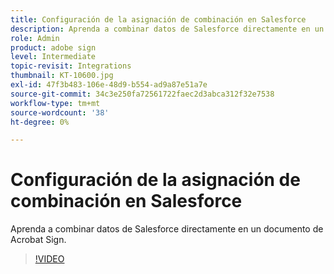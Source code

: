 ```yaml
---
title: Configuración de la asignación de combinación en Salesforce
description: Aprenda a combinar datos de Salesforce directamente en un documento de Acrobat Sign
role: Admin
product: adobe sign
level: Intermediate
topic-revisit: Integrations
thumbnail: KT-10600.jpg
exl-id: 47f3b483-106e-48d9-b554-ad9a87e51a7e
source-git-commit: 34c3e250fa72561722faec2d3abca312f32e7538
workflow-type: tm+mt
source-wordcount: '38'
ht-degree: 0%

---
```


# Configuración de la asignación de combinación en Salesforce

Aprenda a combinar datos de Salesforce directamente en un documento de Acrobat Sign.

>[!VIDEO](https://video.tv.adobe.com/v/3409412?hidetitle=true)
